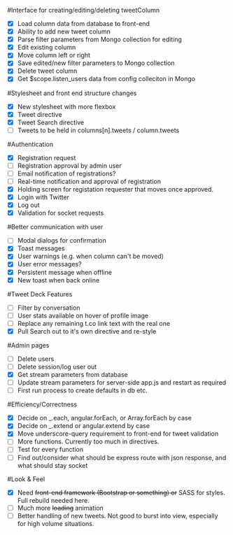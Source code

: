 #Interface for creating/editing/deleting tweetColumn
- [X] Load column data from database to front-end
- [X] Ability to add new tweet column
- [X] Parse filter parameters from Mongo collection for editing
- [X] Edit existing column
- [X] Move column left or right
- [X] Save edited/new filter parameters to Mongo collection
- [X] Delete tweet column
- [X] Get $scope.listen_users data from config colleciton in Mongo

#Stylesheet and front end structure changes
- [X] New stylesheet with more flexbox
- [X] Tweet directive
- [X] Tweet Search directive
- [ ] Tweets to be held in columns[n].tweets / column.tweets

#Authentication
- [X] Registration request
- [ ] Registration approval by admin user
- [ ] Email notification of registrations?
- [ ] Real-time notification and approval of registration
- [X] Holding screen for registation requester that moves once approved. 
- [X] Login with Twitter
- [X] Log out
- [X] Validation for socket requests

#Better communication with user
- [ ] Modal dialogs for confirmation
- [X] Toast messages
- [X] User warnings (e.g. when column can't be moved)
- [X] User error messages?
- [X] Persistent message when offline
- [X] New toast when back online

#Tweet Deck Features
- [ ] Filter by conversation
- [ ] User stats available on hover of profile image
- [ ] Replace any remaining t.co link text with the real one
- [X] Pull Search out to it's own directive and re-style

#Admin pages
- [ ] Delete users
- [ ] Delete session/log user out
- [X] Get stream parameters from database
- [ ] Update stream parameters for server-side app.js and restart as required
- [ ] First run process to create defaults in db etc. 

#Efficiency/Correctness
- [X] Decide on _.each,  angular.forEach, or Array.forEach by case
- [X] Decide on _.extend or angular.extend by case
- [X] Move underscore-query requirement to front-end for tweet validation
- [ ] More functions. Currently too much in directives. 
- [ ] Test for every function
- [ ] Find out/consider what should be express route with json response, and what should stay socket

#Look & Feel
- [X] Need ~~front-end framework (Bootstrap or something) or~~ SASS for styles. Full rebuild needed here. 
- [ ] Much more ~~loading~~ animation
- [ ] Better handling of new tweets. Not good to burst into view, especially for high volume situations. 